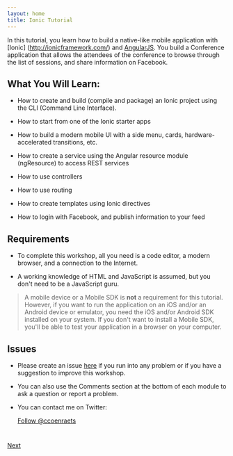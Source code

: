 ```yaml
---
layout: home
title: Ionic Tutorial
---
```

In this tutorial, you learn how to build a native-like mobile application with  [Ionic]
(http://ionicframework.com/) and [AngularJS](https://angularjs.org/). 
You build a Conference application that allows the attendees of the conference to browse through the list of sessions, 
and share information on Facebook. 

## What You Will Learn:

- How to create and build (compile and package) an Ionic project using the CLI (Command Line Interface).

- How to start from one of the Ionic starter apps

- How to build a modern mobile UI with a side menu, cards, hardware-accelerated transitions, etc.

- How to create a service using the Angular resource module (ngResource) to access REST services

- How to use controllers

- How to use routing

- How to create templates using Ionic directives

- How to login with Facebook, and publish information to your feed


## Requirements

- To complete this workshop, all you need is a code editor, a modern browser, and a connection to the Internet.

- A working knowledge of HTML and JavaScript is assumed, but you don't need to be a JavaScript guru.

>A mobile device or a Mobile SDK is **not** a requirement for this tutorial. However, 
if you want to run the application on an iOS and/or an Android device or emulator, 
you need the iOS and/or Android SDK installed on your system. If you don't want to install a Mobile SDK, you'll be able to test your application in a browser on your computer.

## Issues

- Please create an issue [here](https://github.com/ccoenraets/ionic-tutorial/issues) if you run
into any problem or if you have a suggestion to improve this workshop.

- You can also use the Comments section at the bottom of each module to ask a question or report a problem.

- You can contact me on Twitter:

    <a href="https://twitter.com/ccoenraets" class="twitter-follow-button" data-show-count="true" 
    data-size="large" data-lang="en">Follow 
    @ccoenraets</a>
    <script>!function(d,s,id){var js,fjs=d.getElementsByTagName(s)[0];if(!d.getElementById(id)){js=d.createElement(s);js.id=id;js.src="//platform.twitter.com/widgets.js";fjs.parentNode.insertBefore(js,fjs);}}(document,"script","twitter-wjs");</script>

<div class="row" style="margin-top:40px;">
<div class="col-sm-12">
<a href="install-ionic.html" class="btn btn-default pull-right">Next <i class="glyphicon
glyphicon-chevron-right"></i></a>
</div>
</div>
